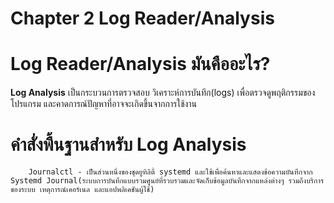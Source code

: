 # Chapter 2 Log Reader/Analysis
# Log Reader/Analysis มันคืออะไร?
  **Log Analysis**  เป็นกระบวนการตรวจสอบ วิเคราะห์การบันทึก(logs) เพื่อตรวจดูพฤติกรรมของโปรแกรม และคาดการณ์ปัญหาที่อาจจะเกิดขึ้นจากการใช้งาน

# คำสั่งพื้นฐานสำหรับ Log Analysis
        Journalctl - เป็นส่วนหนึ่งของชุดยูทิลิตี้ systemd และใช้เพื่อค้นหาและแสดงข้อความบันทึกจาก Systemd Journal(ระบบการบันทึกแบบรวมศูนย์ที่รวบรวมและจัดเก็บข้อมูลบันทึกจากแหล่งต่างๆ รวมถึงบริการของระบบ เหตุการณ์เคอร์เนล และแอปพลิเคชันผู้ใช้) 
